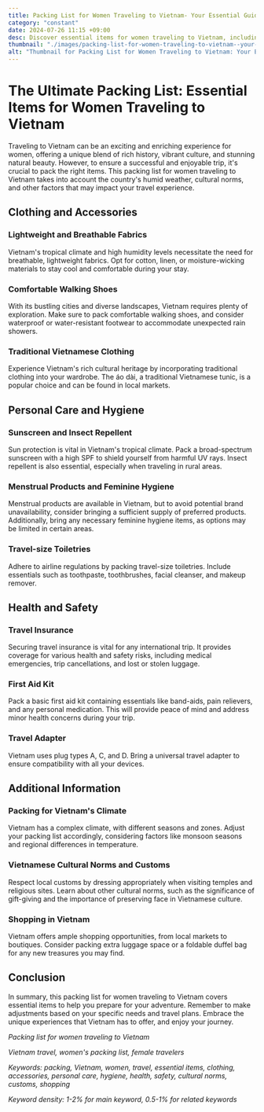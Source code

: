 ```yaml
---
title: Packing List for Women Traveling to Vietnam- Your Essential Guide
category: "constant"
date: 2024-07-26 11:15 +09:00
desc: Discover essential items for women traveling to Vietnam, including clothing, personal care, health & safety, and cultural norms. Stay prepared for a memorable trip!
thumbnail: "./images/packing-list-for-women-traveling-to-vietnam--your-essential-guide.png"
alt: "Thumbnail for Packing List for Women Traveling to Vietnam: Your Essential Guide"
---
```


# The Ultimate Packing List: Essential Items for Women Traveling to Vietnam

Traveling to Vietnam can be an exciting and enriching experience for women, offering a unique blend of rich history, vibrant culture, and stunning natural beauty. However, to ensure a successful and enjoyable trip, it's crucial to pack the right items. This packing list for women traveling to Vietnam takes into account the country's humid weather, cultural norms, and other factors that may impact your travel experience.

## Clothing and Accessories

### Lightweight and Breathable Fabrics

Vietnam's tropical climate and high humidity levels necessitate the need for breathable, lightweight fabrics. Opt for cotton, linen, or moisture-wicking materials to stay cool and comfortable during your stay.

### Comfortable Walking Shoes

With its bustling cities and diverse landscapes, Vietnam requires plenty of exploration. Make sure to pack comfortable walking shoes, and consider waterproof or water-resistant footwear to accommodate unexpected rain showers.

### Traditional Vietnamese Clothing

Experience Vietnam's rich cultural heritage by incorporating traditional clothing into your wardrobe. The áo dài, a traditional Vietnamese tunic, is a popular choice and can be found in local markets.

## Personal Care and Hygiene

### Sunscreen and Insect Repellent

Sun protection is vital in Vietnam's tropical climate. Pack a broad-spectrum sunscreen with a high SPF to shield yourself from harmful UV rays. Insect repellent is also essential, especially when traveling in rural areas.

### Menstrual Products and Feminine Hygiene

Menstrual products are available in Vietnam, but to avoid potential brand unavailability, consider bringing a sufficient supply of preferred products. Additionally, bring any necessary feminine hygiene items, as options may be limited in certain areas.

### Travel-size Toiletries

Adhere to airline regulations by packing travel-size toiletries. Include essentials such as toothpaste, toothbrushes, facial cleanser, and makeup remover.

## Health and Safety

### Travel Insurance

Securing travel insurance is vital for any international trip. It provides coverage for various health and safety risks, including medical emergencies, trip cancellations, and lost or stolen luggage.

### First Aid Kit

Pack a basic first aid kit containing essentials like band-aids, pain relievers, and any personal medication. This will provide peace of mind and address minor health concerns during your trip.

### Travel Adapter

Vietnam uses plug types A, C, and D. Bring a universal travel adapter to ensure compatibility with all your devices.

## Additional Information

### Packing for Vietnam's Climate

Vietnam has a complex climate, with different seasons and zones. Adjust your packing list accordingly, considering factors like monsoon seasons and regional differences in temperature.

### Vietnamese Cultural Norms and Customs

Respect local customs by dressing appropriately when visiting temples and religious sites. Learn about other cultural norms, such as the significance of gift-giving and the importance of preserving face in Vietnamese culture.

### Shopping in Vietnam

Vietnam offers ample shopping opportunities, from local markets to boutiques. Consider packing extra luggage space or a foldable duffel bag for any new treasures you may find.

## Conclusion

In summary, this packing list for women traveling to Vietnam covers essential items to help you prepare for your adventure. Remember to make adjustments based on your specific needs and travel plans. Embrace the unique experiences that Vietnam has to offer, and enjoy your journey.

*Packing list for women traveling to Vietnam*

*Vietnam travel, women's packing list, female travelers*

*Keywords: packing, Vietnam, women, travel, essential items, clothing, accessories, personal care, hygiene, health, safety, cultural norms, customs, shopping*

*Keyword density: 1-2% for main keyword, 0.5-1% for related keywords*